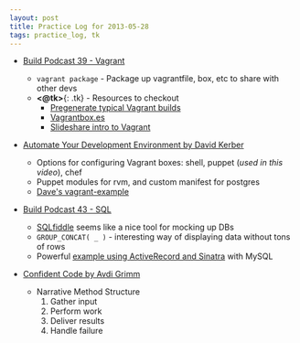 ```yaml
---
layout: post
title: Practice Log for 2013-05-28
tags: practice_log, tk
---
```


* [Build Podcast 39 - Vagrant](http://build-podcast.com/vagrant/)
	* `vagrant package` - Package up vagrantfile, box, etc to share with other devs
	* **<@tk>**{: .tk} - Resources to checkout
		* [Pregenerate typical Vagrant builds](http://rove.io/)
		* [Vagrantbox.es](http://www.vagrantbox.es/)
		* [Slideshare intro to Vagrant](http://www.slideshare.net/salizzar/introduction-to-vagrant)

* [Automate Your Development Environment by David Kerber](http://www.confreaks.com/videos/2368-rmw2013-ready-to-code-automate-your-development-environment)
	* Options for configuring Vagrant boxes: shell, puppet (_used in this video_), chef
	* Puppet modules for rvm, and custom manifest for postgres
	* [Dave's vagrant-example](https://github.com/davekerber/vagrant-example)

* [Build Podcast 43 - SQL](http://build-podcast.com/sql/)
	* [SQLfiddle](http://sqlfiddle.com/) seems like a nice tool for mocking up DBs
	* `GROUP_CONCAT( _ )` - interesting way of displaying data without tons of rows
	* Powerful [example using ActiveRecord and Sinatra](https://github.com/sayanee/Build-Podcast/tree/master/043-sql#with-ruby-sinatra) with MySQL

* [Confident Code by Avdi Grimm](http://www.confreaks.com/videos/763-rubymidwest2011-confident-code)

	* Narrative Method Structure
		1. Gather input
		2. Perform work
		3. Deliver results
		4. Handle failure
